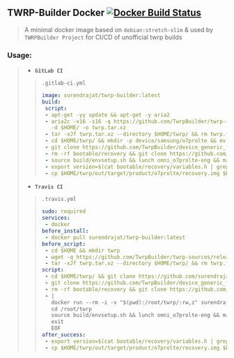 ## TWRP-Builder Docker  [![Docker Build Status](https://img.shields.io/docker/build/surendrajat/twrp-builder.svg)](https://hub.docker.com/r/surendrajat/twrp-builder)
> A minimal docker image based on `debian:stretch-slim` & used by `TWRPBuilder Project`  for CI/CD of unofficial twrp builds

### Usage:
>- **`GitLab CI`**
>> `.gitlab-ci.yml`
>> ```yml
>>image: surendrajat/twrp-builder:latest
>>build:
>>  script:
>>  - apt-get -yy update && apt-get -y aria2
>>  - aria2c -x16 -s16 -q https://github.com/TwrpBuilder/twrp-sources/releases/download/omni_twrp-5.1.1-20180211/omni_twrp-5.1.1-20180211-norepo.tar.xz
>>    -d $HOME/ -o twrp.tar.xz
>>  - tar -xJf twrp.tar.xz --directory $HOME/twrp/ && rm twrp.tar.xz
>>  - cd $HOME/twrp/ && mkdir -p device/samsung/o7prolte && mv /builds/Surendrajat/andorid_device_samsung_o7prolte/* device/samsung/o7prolte/
>>  - git clone https://github.com/TwrpBuilder/device_generic_twrpbuilder.git device/generic/twrpbuilder
>>  - rm -rf bootable/recovery && git clone https://github.com/omnirom/android_bootable_recovery.git bootable/recovery
>>  - source build/envsetup.sh && lunch omni_o7prolte-eng && make -j16 recoveryimage
>>  - export version=$(cat bootable/recovery/variables.h | grep "define TW_MAIN_VERSION_STR" | cut -d '"' -f2)
>>  - cp $HOME/twrp/out/target/product/o7prolte/recovery.img $HOME/twrp/TWRP-$version-o7prolte-$(date +"%Y%m%d").img
>>```
>- **`Travis CI`**
>> `.travis.yml`
>>```yml
>>sudo: required
>>services:
>>  - docker
>>before_install:
>>  - docker pull surendrajat/twrp-builder:latest
>>before_script:
>>  - cd $HOME && mkdir twrp
>>  - wget -q https://github.com/TwrpBuilder/twrp-sources/releases/download/omni_twrp-5.1.1-20180211/omni_twrp-5.1.1-20180211-norepo.tar.xz -O $HOME/twrp.tar.xz
>>  - tar -xJf twrp.tar.xz --directory $HOME/twrp/ && rm twrp.tar.xz
>>script:
>>  - cd $HOME/twrp/ && git clone https://github.com/surendrajat/android_device_samsung_o7prolte.git device/samsung/o7prolte
>>  - git clone https://github.com/TwrpBuilder/device_generic_twrpbuilder.git device/generic/twrpbuilder
>>  - rm -rf bootable/recovery && git clone https://github.com/omnirom/android_bootable_recovery.git bootable/recovery
>>  - |
>>    docker run --rm -i -v "$(pwd):/root/twrp/:rw,z" surendrajat/twrp-builder bash << EOF
>>    cd /root/twrp
>>    source build/envsetup.sh && lunch omni_o7prolte-eng && make -j16 recoveryimage
>>    exit
>>    EOF
>>after_success:
>>  - export version=$(cat bootable/recovery/variables.h | grep "define TW_MAIN_VERSION_STR" | cut -d '"' -f2)
>>  - cp $HOME/twrp/out/target/product/o7prolte/recovery.img $HOME/twrp/TWRP-$version-o7prolte-$(date +"%Y%m%d").img
>>```
